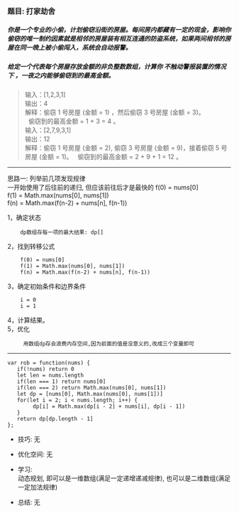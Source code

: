 
### 题目: 打家劫舍
##### 你是一个专业的小偷，计划偷窃沿街的房屋。每间房内都藏有一定的现金，影响你偷窃的唯一制约因素就是相邻的房屋装有相互连通的防盗系统，如果两间相邻的房屋在同一晚上被小偷闯入，系统会自动报警。
##### 给定一个代表每个房屋存放金额的非负整数数组，计算你 不触动警报装置的情况下 ，一夜之内能够偷窃到的最高金额。
      
> 输入：[1,2,3,1]  
  输出：4  
  解释：偷窃 1 号房屋 (金额 = 1) ，然后偷窃 3 号房屋 (金额 = 3)。  
       偷窃到的最高金额 = 1 + 3 = 4 。  
> 输入：[2,7,9,3,1]  
  输出：12  
  解释：偷窃 1 号房屋 (金额 = 2), 偷窃 3 号房屋 (金额 = 9)，接着偷窃 5 号房屋 (金额 = 1)。
       偷窃到的最高金额 = 2 + 9 + 1 = 12 。

---

思路一: 列举前几项发现规律  
一开始使用了后往前的递归, 但应该前往后才是最快的
f(0) = nums[0]  
f(1) = Math.max(nums[0], nums[1])  
f(n) = Math.max(f(n-2) + nums[n], f(n-1))   

1，确定状态  
```
    dp数组存每一项的最大结果: dp[]  
```
2，找到转移公式  
```
    f(0) = nums[0]  
    f(1) = Math.max(nums[0], nums[1])  
    f(n) = Math.max(f(n-2) + nums[n], f(n-1))   
```
3，确定初始条件和边界条件  
```
    i = 0
    i = 1
```
4，计算结果。  
5，优化  
```
     用数组dp存会浪费内存空间,因为前面的值是没意义的,改成三个变量即可  
```

---

```
var rob = function(nums) {
   if(!nums) return 0
   let len = nums.length
   if(len === 1) return nums[0]
   if(len === 2) return Math.max(nums[0], nums[1])
   let dp = [nums[0], Math.max(nums[0], nums[1])]
   for(let i = 2; i < nums.length; i++) {
        dp[i] = Math.max(dp[i - 2] + nums[i], dp[i - 1])
   }
   return dp[dp.length - 1]
};
```

* 技巧: 无 

* 优化空间: 无

* 学习:  
动态规划, 即可以是一维数组(满足一定递增递减规律), 也可以是二维数组(满足一定加法规律)

* 总结: 无
